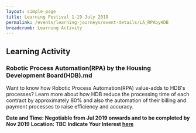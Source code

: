 ```yaml
---
layout: simple-page
title: Learning Festival 1-19 July 2019
permalink: /events/learning-journeys/event-details/LA_RPAbyHDB
breadcrumb: Learning Activity
---
```


## Learning Activity 
### Robotic Process Automation(RPA) by the Housing Development Board(HDB).md

Want to know how Robotic Process Automation(RPA) value-adds to HDB's processes? Learn more about how HDB reduce the processing time of each contract by approximately 80% and also the automation of their billing and payment processes to raise efficiency and accuracy.

**Date and Time: Negotiable from Jul 2019 onwards and to be completed by Nov 2019** 
**Location: TBC** 
**Indicate Your Interest [here](https://www.eventbrite.sg/e/step-into-my-shoes-making-a-difference-as-a-probation-officer-tickets-61082209533)** 

